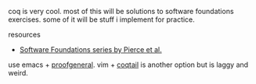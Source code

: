 coq is very cool. most of this will be solutions to software foundations
exercises. some of it will be stuff i implement for practice.

resources
- [Software Foundations series by Pierce et
  al.](https://softwarefoundations.cis.upenn.edu/)

use emacs + [proofgeneral](https://proofgeneral.github.io/). vim +
[coqtail](https://github.com/whonore/Coqtail) is another option but is laggy and
weird.
